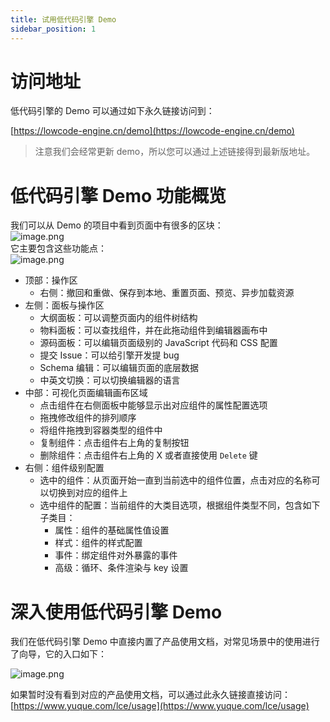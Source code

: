```yaml
---
title: 试用低代码引擎 Demo
sidebar_position: 1
---
```

# 访问地址

低代码引擎的 Demo 可以通过如下永久链接访问到：

[https://lowcode-engine.cn/demo](https://lowcode-engine.cn/demo)

> 注意我们会经常更新 demo，所以您可以通过上述链接得到最新版地址。


# 低代码引擎 Demo 功能概览

我们可以从 Demo 的项目中看到页面中有很多的区块：<br />![image.png](https://cdn.nlark.com/yuque/0/2022/png/242652/1643447049972-e324320a-7f97-4e48-bef3-a4c5d2b06517.png#clientId=udea0fe9a-4e7e-4&crop=0&crop=0&crop=1&crop=1&from=paste&height=1080&id=rGr7U&margin=%5Bobject%20Object%5D&name=image.png&originHeight=2160&originWidth=3840&originalType=binary&ratio=1&rotation=0&showTitle=false&size=518455&status=done&style=none&taskId=u872d1136-0f18-41b3-900d-710e9fc9eea&title=&width=1920)<br />它主要包含这些功能点：<br />![image.png](https://cdn.nlark.com/yuque/0/2022/png/242652/1643447051103-de714f27-ec70-4982-b180-e1ebe444b0fe.png#clientId=udea0fe9a-4e7e-4&crop=0&crop=0&crop=1&crop=1&from=paste&height=1080&id=lD0YM&margin=%5Bobject%20Object%5D&name=image.png&originHeight=2160&originWidth=3840&originalType=binary&ratio=1&rotation=0&showTitle=false&size=616472&status=done&style=none&taskId=u61de17fa-6df0-43c8-9171-96388fda32e&title=&width=1920)

- 顶部：操作区
   - 右侧：撤回和重做、保存到本地、重置页面、预览、异步加载资源
- 左侧：面板与操作区
   - 大纲面板：可以调整页面内的组件树结构
   - 物料面板：可以查找组件，并在此拖动组件到编辑器画布中
   - 源码面板：可以编辑页面级别的 JavaScript 代码和 CSS 配置
   - 提交 Issue：可以给引擎开发提 bug
   - Schema 编辑：可以编辑页面的底层数据
   - 中英文切换：可以切换编辑器的语言
- 中部：可视化页面编辑画布区域
   - 点击组件在右侧面板中能够显示出对应组件的属性配置选项
   - 拖拽修改组件的排列顺序
   - 将组件拖拽到容器类型的组件中
   - 复制组件：点击组件右上角的复制按钮
   - 删除组件：点击组件右上角的 X 或者直接使用 `Delete` 键
- 右侧：组件级别配置
   - 选中的组件：从页面开始一直到当前选中的组件位置，点击对应的名称可以切换到对应的组件上
   - 选中组件的配置：当前组件的大类目选项，根据组件类型不同，包含如下子类目：
      - 属性：组件的基础属性值设置
      - 样式：组件的样式配置
      - 事件：绑定组件对外暴露的事件
      - 高级：循环、条件渲染与 key 设置

# 深入使用低代码引擎 Demo

我们在低代码引擎 Demo 中直接内置了产品使用文档，对常见场景中的使用进行了向导，它的入口如下：

![image.png](https://cdn.nlark.com/yuque/0/2022/png/242652/1647163471895-a12d0f5d-e09e-462d-bd0b-b633c64afb15.png#clientId=uecc3752b-3539-4&crop=0&crop=0&crop=1&crop=1&from=paste&height=825&id=u86d6fa24&margin=%5Bobject%20Object%5D&name=image.png&originHeight=1650&originWidth=3070&originalType=binary&ratio=1&rotation=0&showTitle=false&size=1040703&status=done&style=none&taskId=u54aeddda-78e0-4259-b184-d06e2dba10b&title=&width=1535)

如果暂时没有看到对应的产品使用文档，可以通过此永久链接直接访问：[https://www.yuque.com/lce/usage](https://www.yuque.com/lce/usage)
